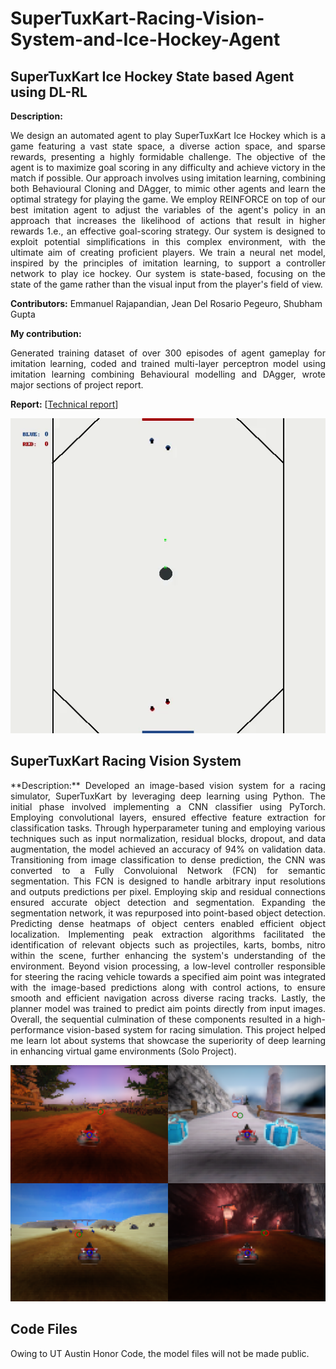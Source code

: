 # SuperTuxKart-Racing-Vision-System-and-Ice-Hockey-Agent

## SuperTuxKart Ice Hockey State based Agent using DL-RL

**Description:**
<p align="justify"> 
We design an automated agent to play SuperTuxKart Ice Hockey which is a game featuring a vast state space, a diverse action space, and sparse rewards, presenting a highly formidable challenge. The objective of the agent is to maximize goal scoring in any difficulty and achieve victory in the match if possible. Our approach involves using imitation learning, combining both Behavioural Cloning and DAgger, to mimic other agents and learn the optimal strategy for playing the game. We employ REINFORCE on top of our best imitation agent to adjust the variables of the agent's policy in an approach that increases the likelihood of actions that result in higher rewards 1.e., an effective goal-scoring strategy. Our system is designed to exploit potential simplifications in this complex environment, with the ultimate aim of creating proficient players. We train a neural net model, inspired by the principles of imitation learning, to support a controller network to play ice hockey. Our system is state-based, focusing on the state of the game rather than the visual input from the player's field of view. </p>

**Contributors:** Emmanuel Rajapandian, Jean Del Rosario Pegeuro, Shubham Gupta

**My contribution:**
<p align="justify"> 
Generated training dataset of over 300 episodes of agent gameplay for imitation learning, coded and trained multi-layer perceptron model using imitation learning combining Behavioural modelling and DAgger, wrote major sections of project report.</p>

**Report:** [[Technical report](https://github.com/emmanuelrajapandian/emmanuelrajapandian.github.io/blob/main/files/Project%20Report.pdf)]

<p align="center">
  <img src="tournament-run.gif" alt="animated" />
</p>

## SuperTuxKart Racing Vision System

<p align="justify"> 
**Description:**
Developed an image-based vision system for a racing simulator, SuperTuxKart by leveraging deep learning using Python. The initial phase involved implementing a CNN classifier using PyTorch. Employing convolutional layers, ensured effective feature extraction for classification tasks. Through hyperparameter tuning and employing various techniques such as input normalization, residual blocks, dropout, and data augmentation, the model achieved an accuracy of 94% on validation data. Transitioning from image classification to dense prediction, the CNN was converted to a Fully Convoluional Network (FCN) for semantic segmentation. This FCN is designed to handle arbitrary input resolutions and outputs predictions per pixel. Employing skip and residual connections ensured accurate object detection and segmentation. Expanding the segmentation network, it was repurposed into point-based object detection. Predicting dense heatmaps of object centers enabled efficient object localization. Implementing peak extraction algorithms facilitated the identification of relevant objects such as projectiles, karts, bombs, nitro within the scene, further enhancing the system's understanding of the environment. Beyond vision processing, a low-level controller responsible for steering the racing vehicle towards a specified aim point was integrated with the image-based predictions along with control actions, to ensure smooth and efficient navigation across diverse racing tracks. Lastly, the planner model was trained to predict aim points directly from input images. Overall, the sequential culmination of these components resulted in a high-performance vision-based system for racing simulation. This project helped me learn lot about systems that showcase the superiority of deep learning in enhancing virtual game environments (Solo Project). </p>

<p align="center">
  <img src="vision-supertuxkart.png" alt="animated" />
</p>



## Code Files
Owing to UT Austin Honor Code, the model files will not be made public.
